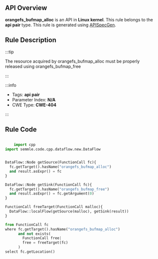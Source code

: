 ---
---


## API Overview
**orangefs_bufmap_alloc** is an API in **Linux kernel**. This rule belongs to the **api pair** type. This rule is generated using [APISpecGen](../../tools/APISpecGen).
## Rule Description

:::tip

The resource acquired by orangefs_bufmap_alloc must be properly released using orangefs_bufmap_free

:::

:::info

- Tags: **api pair**
- Parameter Index: **N/A**
- CWE Type: **CWE-404**

:::

## Rule Code
```python

    import cpp
import semmle.code.cpp.dataflow.new.DataFlow


DataFlow::Node getSource(FunctionCall fc){
  fc.getTarget().hasName("orangefs_bufmap_alloc")
  and result.asExpr() = fc
}

DataFlow::Node getSink(FunctionCall fc){
  fc.getTarget().hasName("orangefs_bufmap_free")
  and result.asExpr() = fc.getArgument(0)
}

FunctionCall freeTarget(FunctionCall malloc){
  DataFlow::localFlow(getSource(malloc), getSink(result))
}

from FunctionCall fc
where fc.getTarget().hasName("orangefs_bufmap_alloc")
      and not exists(
        FunctionCall free| 
        free = freeTarget(fc)
      )
select fc.getLocation()

    
```